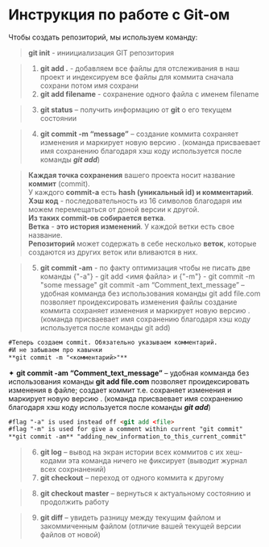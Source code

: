 # Инструкция по работе с Git-ом  
Чтобы создать репозиторий, мы используем команду:
> **git init** - иниициализация GIT репозитория

> 1. **git add .** - добавляем все файлы для отслеживания в наш проект и индексируем все файлы для коммита сначала сохрани потом имя сохрани
> 2. **git add filename** - сохранение одного файла с именем filename



>3. **git status** – получить информацию от **git** о его текущем состоянии

>4. **git commit -m “message”** – создание коммита сохраняет изменения и маркирует новую версию . (команда присваевает имя сохранению благодаря хэш коду  используется после команды ***git add***) 

>  **Каждая точка сохранения** вашего проекта носит название **коммит** (commit).  
>  У каждого **commit-a** есть **hash (уникальный id) и комментарий**.     
**Хэш код** - последовательность из 16 символов благодаря им можем перемещаться от доной версии к другой.   
> **Из таких commit-ов собирается ветка**.  
>**Ветка** - **это история изменений**. У каждой ветки есть свое название.  
>**Репозиторий** может содержать в себе несколько **веток**, которые создаются из других веток или вливаются в них.

>5. **git commit -am** - по факту оптимизация чтобы не писать две команды  {"-a"} - git add <имя файла> и {"-m"} - git commit -m "some message"
git commit -am “Comment_text_message” – удобная комманда без использования команды git add file.com позволяет проидексировать изменения файлы создание коммита сохраняет изменения и маркирует новую версию . (команда присваевает имя сохранению благодаря хэш коду  используется после команды git add) 
```markdown
#Теперь создаем commit. Обязательно указываем комментарий.
#И не забываем про кавычки
**git commit -m "<комментарий>"**

```

✦	**git commit -am “Comment_text_message”** – удобная комманда без использования команды **git add file.com** позволяет проидексировать изменения в файле; создает коммит т.е. сохраняет изменения и маркирует новую версию . (команда присваевает имя сохранению благодаря хэш коду  используется после команды ***git add***) 

```markdown
#flag "-a" is used instead off <git add <file>
#flag "-m" is used for give a comment within current "git commit" 
**git commit -am** "adding_new_information_to_this_current_commit" 
```

>6. **git log** – вывод на экран истории всех коммитов с их хеш-кодами  эта команда ничего не фиксирует (выводит журнал всех сохрнанений)
>7. **git checkout** – переход от одного коммита к другому 

>8. **git checkout master** – вернуться к актуальному состоянию и продолжить работу  

>9. **git diff** – увидеть разницу между текущим файлом и закоммиченным файлом (отличие вашей текущей версии файлов от новой)

